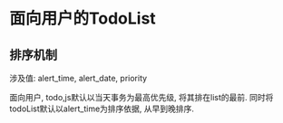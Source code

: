 # 面向用户的TodoList

## 排序机制
涉及值: alert_time, alert_date, priority

面向用户, todo,js默认以当天事务为最高优先级, 将其排在list的最前.
同时将todoList默认以alert_time为排序依据, 从早到晚排序.